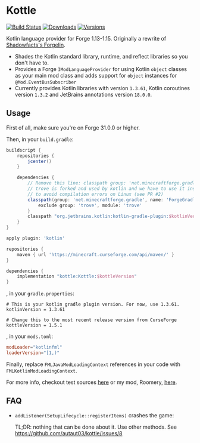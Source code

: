 # Kottle
[![Build Status](https://img.shields.io/travis/com/autaut03/kottle.svg?style=flat)](https://travis-ci.com/autaut03/kottle)
[![Downloads](http://cf.way2muchnoise.eu/kottle.svg)](https://www.curseforge.com/minecraft/mc-mods/kottle)
[![Versions](http://cf.way2muchnoise.eu/versions/kottle.svg)](https://www.curseforge.com/minecraft/mc-mods/kottle/files)

Kotlin language provider for Forge 1.13-1.15. Originally a rewrite of [Shadowfacts's Forgelin](https://github.com/shadowfacts/Forgelin).

- Shades the Kotlin standard library, runtime, and reflect libraries so you don't have to.
- Provides a Forge `IModLanguageProvider` for using Kotlin `object` classes as your main mod class and adds support for
`object` instances for `@Mod.EventBusSubscriber`
- Currently provides Kotlin libraries with version `1.3.61`, Kotlin coroutines version `1.3.2` and JetBrains annotations version `18.0.0`.

## Usage
First of all, make sure you're on Forge 31.0.0 or higher.

Then, in your `build.gradle`:
```groovy
buildscript {
    repositories {
        jcenter()
    }

    dependencies {
        // Remove this line: classpath group: 'net.minecraftforge.gradle', name: 'ForgeGradle', version: '3.+', changing: true
        // trove is forked and used by kotlin and we have to use it instead of the one forked by Forge
        // to avoid compilation errors on Linux (see PR #2)
        classpath(group: 'net.minecraftforge.gradle', name: 'ForgeGradle', version: '3.+', changing: true) {
            exclude group: 'trove', module: 'trove'
        }
        classpath "org.jetbrains.kotlin:kotlin-gradle-plugin:$kotlinVersion"
    }
}

apply plugin: 'kotlin'

repositories {
    maven { url 'https://minecraft.curseforge.com/api/maven/' }
}

dependencies {
    implementation "kottle:Kottle:$kottleVersion"
}
```
, in your `gradle.properties`:
```
# This is your kotlin gradle plugin version. For now, use 1.3.61.
kotlinVersion = 1.3.61

# Change this to the most recent release version from CurseForge
kottleVersion = 1.5.1
```
, in your `mods.toml`:
```toml
modLoader="kotlinfml"
loaderVersion="[1,)"
```

Finally, replace `FMLJavaModLoadingContext` references in your code with `FMLKotlinModLoadingContext`.

For more info, checkout test sources 
[here](https://github.com/autaut03/kottle/tree/master/src/test/kotlin/net/alexwells/kottle) or my mod,
Roomery, [here](https://github.com/autaut03/roomery).

## FAQ
- `addListener(SetupLifecycle::registerItems)` crashes the game:

  TL;DR: nothing that can be done about it. Use other methods. See https://github.com/autaut03/kottle/issues/8
